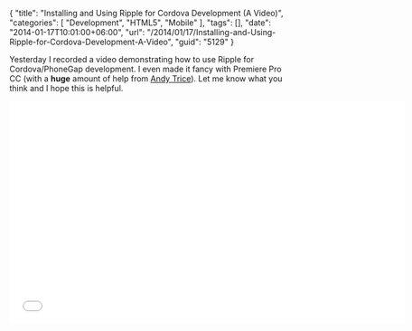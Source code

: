 {
	"title": "Installing and Using Ripple for Cordova Development (A Video)",
	"categories": [
		"Development",
		"HTML5",
		"Mobile"
	],
	"tags": [],
	"date": "2014-01-17T10:01:00+06:00",
	"url": "/2014/01/17/Installing-and-Using-Ripple-for-Cordova-Development-A-Video",
	"guid": "5129"
}

<p>
Yesterday I recorded a video demonstrating how to use Ripple for Cordova/PhoneGap development. I even made it fancy with Premiere Pro CC (with a <strong>huge</strong> amount of help from <a href="http://www.tricedesigns.com/">Andy Trice</a>). Let me know what you think and I hope this is helpful.
</p>
<!--more-->
<iframe width="700" height="394" src="//www.youtube.com/embed/DouZL1uIOu4?rel=0" frameborder="0" allowfullscreen></iframe>